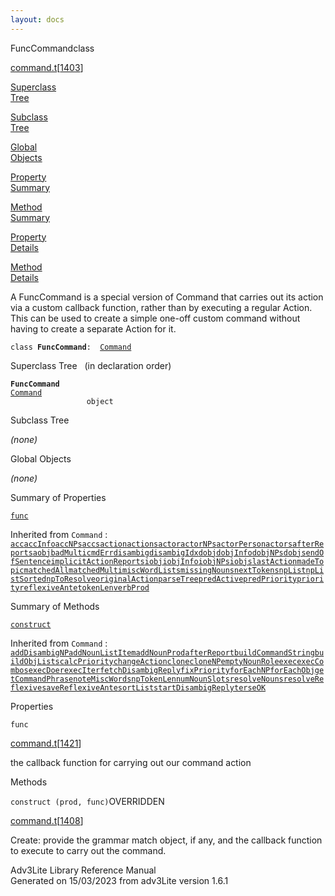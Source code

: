 ```yaml
---
layout: docs
---
```

<span class="title">FuncCommand</span><span class="type">class</span>

[command.t](../file/command.t.html)\[[1403](../source/command.t.html#1403)\]

[Superclass  
Tree](#_SuperClassTree_)

[Subclass  
Tree](#_SubClassTree_)

[Global  
Objects](#_ObjectSummary_)

[Property  
Summary](#_PropSummary_)

[Method  
Summary](#_MethodSummary_)

[Property  
Details](#_Properties_)

[Method  
Details](#_Methods_)



A FuncCommand is a special version of Command that carries out its
action via a custom callback function, rather than by executing a
regular Action. This can be used to create a simple one-off custom
command without having to create a separate Action for it.

`class `**`FuncCommand`**` :   `[`Command`](../object/Command.html)



<span id="_SuperClassTree_"></span>



<span class="hdln">Superclass Tree</span>   (in declaration order)



**`FuncCommand`**  
[`Command`](../object/Command.html)  
`                 object`  
<span id="_SubClassTree_"></span>



<span class="hdln">Subclass Tree</span>  



*(none)* <span id="_ObjectSummary_"></span>



<span class="hdln">Global Objects</span>  



*(none)* <span id="_PropSummary_"></span>



<span class="hdln">Summary of Properties</span>  



[`func`](#func)

Inherited from `Command` :  
[`acc`](../object/Command.html#acc)[`accInfo`](../object/Command.html#accInfo)[`accNPs`](../object/Command.html#accNPs)[`accs`](../object/Command.html#accs)[`action`](../object/Command.html#action)[`actions`](../object/Command.html#actions)[`actor`](../object/Command.html#actor)[`actorNPs`](../object/Command.html#actorNPs)[`actorPerson`](../object/Command.html#actorPerson)[`actors`](../object/Command.html#actors)[`afterReports`](../object/Command.html#afterReports)[`aobj`](../object/Command.html#aobj)[`badMulti`](../object/Command.html#badMulti)[`cmdErr`](../object/Command.html#cmdErr)[`disambig`](../object/Command.html#disambig)[`disambigIdx`](../object/Command.html#disambigIdx)[`dobj`](../object/Command.html#dobj)[`dobjInfo`](../object/Command.html#dobjInfo)[`dobjNPs`](../object/Command.html#dobjNPs)[`dobjs`](../object/Command.html#dobjs)[`endOfSentence`](../object/Command.html#endOfSentence)[`implicitActionReports`](../object/Command.html#implicitActionReports)[`iobj`](../object/Command.html#iobj)[`iobjInfo`](../object/Command.html#iobjInfo)[`iobjNPs`](../object/Command.html#iobjNPs)[`iobjs`](../object/Command.html#iobjs)[`lastAction`](../object/Command.html#lastAction)[`madeTopic`](../object/Command.html#madeTopic)[`matchedAll`](../object/Command.html#matchedAll)[`matchedMulti`](../object/Command.html#matchedMulti)[`miscWordLists`](../object/Command.html#miscWordLists)[`missingNouns`](../object/Command.html#missingNouns)[`nextTokens`](../object/Command.html#nextTokens)[`npList`](../object/Command.html#npList)[`npListSorted`](../object/Command.html#npListSorted)[`npToResolve`](../object/Command.html#npToResolve)[`originalAction`](../object/Command.html#originalAction)[`parseTree`](../object/Command.html#parseTree)[`predActive`](../object/Command.html#predActive)[`predPriority`](../object/Command.html#predPriority)[`priority`](../object/Command.html#priority)[`reflexiveAnte`](../object/Command.html#reflexiveAnte)[`tokenLen`](../object/Command.html#tokenLen)[`verbProd`](../object/Command.html#verbProd)

<span id="_MethodSummary_"></span>



<span class="hdln">Summary of Methods</span>  



[`construct`](#construct)

Inherited from `Command` :  
[`addDisambigNP`](../object/Command.html#addDisambigNP)[`addNounListItem`](../object/Command.html#addNounListItem)[`addNounProd`](../object/Command.html#addNounProd)[`afterReport`](../object/Command.html#afterReport)[`buildCommandString`](../object/Command.html#buildCommandString)[`buildObjLists`](../object/Command.html#buildObjLists)[`calcPriority`](../object/Command.html#calcPriority)[`changeAction`](../object/Command.html#changeAction)[`clone`](../object/Command.html#clone)[`cloneNP`](../object/Command.html#cloneNP)[`emptyNounRole`](../object/Command.html#emptyNounRole)[`exec`](../object/Command.html#exec)[`execCombos`](../object/Command.html#execCombos)[`execDoer`](../object/Command.html#execDoer)[`execIter`](../object/Command.html#execIter)[`fetchDisambigReply`](../object/Command.html#fetchDisambigReply)[`fixPriority`](../object/Command.html#fixPriority)[`forEachNP`](../object/Command.html#forEachNP)[`forEachObj`](../object/Command.html#forEachObj)[`getCommandPhrase`](../object/Command.html#getCommandPhrase)[`noteMiscWords`](../object/Command.html#noteMiscWords)[`npTokenLen`](../object/Command.html#npTokenLen)[`numNounSlots`](../object/Command.html#numNounSlots)[`resolveNouns`](../object/Command.html#resolveNouns)[`resolveReflexive`](../object/Command.html#resolveReflexive)[`saveReflexiveAnte`](../object/Command.html#saveReflexiveAnte)[`sortList`](../object/Command.html#sortList)[`startDisambigReply`](../object/Command.html#startDisambigReply)[`terseOK`](../object/Command.html#terseOK)

<span id="_Properties_"></span>



<span class="hdln">Properties</span>  



<span id="func"></span>

`func`

[command.t](../file/command.t.html)\[[1421](../source/command.t.html#1421)\]



the callback function for carrying out our command action



<span id="_Methods_"></span>



<span class="hdln">Methods</span>  



<span id="construct"></span>

`construct (prod, func)`<span class="rem">OVERRIDDEN</span>

[command.t](../file/command.t.html)\[[1408](../source/command.t.html#1408)\]



Create: provide the grammar match object, if any, and the callback
function to execute to carry out the command.





Adv3Lite Library Reference Manual  
Generated on 15/03/2023 from adv3Lite version 1.6.1


